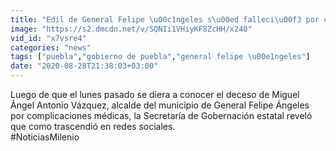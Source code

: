 ```yaml
---
title: "Edil de General Felipe \u00c1ngeles s\u00ed falleci\u00f3 por coronavirus: Segob"
image: "https://s2.dmcdn.net/v/SQNIi1VHiyKF8ZcHH/x240"
vid_id: "x7vsre4"
categories: "news"
tags: ["puebla","gobierno de puebla","general felipe \u00e1ngeles"]
date: "2020-08-28T21:38:03+03:00"
---
```

Luego de que el lunes pasado se diera a conocer el deceso de Miguel Ángel Antonio Vázquez, alcalde del municipio de General Felipe Ángeles por complicaciones médicas, la Secretaría de Gobernación estatal reveló que como trascendió en redes sociales.  <br>#NoticiasMilenio  <br>
